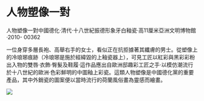 # 人物塑像一對  

人物塑像一對中國德化·清代·十八世紀振德形象牙白釉瓷·高11厘米亞洲文明博物館·2010- 00362  

一位身穿多層長袍、高舉右手的女士，看似正在抗拒據著其纖膚的男士。從塑像上的冷琅琊痕跡（冷琅琊是施於經緯毀的上釉瓷器上），可見工匠以紅彩與黑彩彩粉出入物的雙唇·衣飾·臀髮及鞋履·這作品應出自歐洲邸趣彩工匠之手·以模仿潮流行於十八世紀的歐洲·色彩鮮明的中圖釉上彩瓷。這類人物塑像是中國德化黨的重要產品，其中外銷瓷的圖案便以當時流行的荷蘭風俗畫為靈感而繪畫。  

![](https://cdn-mineru.openxlab.org.cn/result/2025-07-27/26ec8c02-599c-4b79-9876-e092d6287e02/06f24f4c35005a58fcf6e01425240f533b5a4576101764d336b8f6a1e47e7887.jpg)